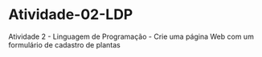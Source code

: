 # Atividade-02-LDP
Atividade 2 - Linguagem de Programação - Crie uma página Web com um formulário de cadastro de plantas
